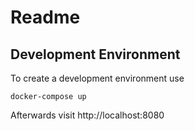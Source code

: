 # Readme



## Development Environment

To create a development environment use

    docker-compose up
    
Afterwards visit http://localhost:8080
